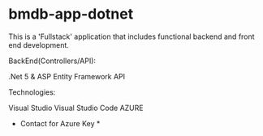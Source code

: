 # bmdb-app-dotnet

This is a 'Fullstack' application that includes functional backend and front end development.


BackEnd(Controllers/API):

  .Net 5 & ASP Entity Framework API 


Technologies:

  Visual Studio
  Visual Studio Code
  AZURE
  
* Contact for Azure Key *
